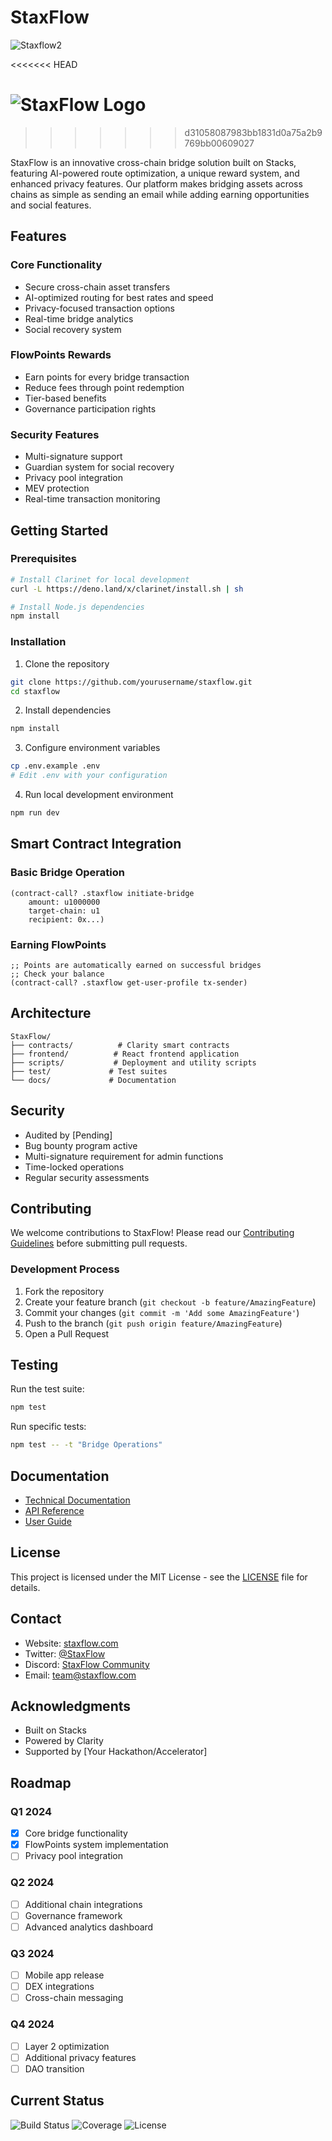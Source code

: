 # StaxFlow
![Staxflow2](https://github.com/user-attachments/assets/9e0d71a0-f1c0-4f63-a273-7f4267fe2b92)

<<<<<<< HEAD



![StaxFlow Logo](logo-placeholder.png)
=======
>>>>>>> d31058087983bb1831d0a75a2b9769bb00609027

StaxFlow is an innovative cross-chain bridge solution built on Stacks, featuring AI-powered route optimization, a unique reward system, and enhanced privacy features. Our platform makes bridging assets across chains as simple as sending an email while adding earning opportunities and social features.

## Features

### Core Functionality
- Secure cross-chain asset transfers
- AI-optimized routing for best rates and speed
- Privacy-focused transaction options
- Real-time bridge analytics
- Social recovery system

### FlowPoints Rewards
- Earn points for every bridge transaction
- Reduce fees through point redemption
- Tier-based benefits
- Governance participation rights

### Security Features
- Multi-signature support
- Guardian system for social recovery
- Privacy pool integration
- MEV protection
- Real-time transaction monitoring

## Getting Started

### Prerequisites
```bash
# Install Clarinet for local development
curl -L https://deno.land/x/clarinet/install.sh | sh

# Install Node.js dependencies
npm install
```

### Installation
1. Clone the repository
```bash
git clone https://github.com/yourusername/staxflow.git
cd staxflow
```

2. Install dependencies
```bash
npm install
```

3. Configure environment variables
```bash
cp .env.example .env
# Edit .env with your configuration
```

4. Run local development environment
```bash
npm run dev
```

## Smart Contract Integration

### Basic Bridge Operation
```clarity
(contract-call? .staxflow initiate-bridge 
    amount: u1000000 
    target-chain: u1 
    recipient: 0x...)
```

### Earning FlowPoints
```clarity
;; Points are automatically earned on successful bridges
;; Check your balance
(contract-call? .staxflow get-user-profile tx-sender)
```

## Architecture

```
StaxFlow/
├── contracts/          # Clarity smart contracts
├── frontend/          # React frontend application
├── scripts/           # Deployment and utility scripts
├── test/             # Test suites
└── docs/             # Documentation
```

## Security

- Audited by [Pending]
- Bug bounty program active
- Multi-signature requirement for admin functions
- Time-locked operations
- Regular security assessments

## Contributing

We welcome contributions to StaxFlow! Please read our [Contributing Guidelines](CONTRIBUTING.md) before submitting pull requests.

### Development Process
1. Fork the repository
2. Create your feature branch (`git checkout -b feature/AmazingFeature`)
3. Commit your changes (`git commit -m 'Add some AmazingFeature'`)
4. Push to the branch (`git push origin feature/AmazingFeature`)
5. Open a Pull Request

## Testing

Run the test suite:
```bash
npm test
```

Run specific tests:
```bash
npm test -- -t "Bridge Operations"
```

## Documentation

- [Technical Documentation](docs/technical.md)
- [API Reference](docs/api.md)
- [User Guide](docs/user-guide.md)

## License

This project is licensed under the MIT License - see the [LICENSE](LICENSE) file for details.

## Contact

- Website: [staxflow.com](https://staxflow.com)
- Twitter: [@StaxFlow](https://twitter.com/StaxFlow)
- Discord: [StaxFlow Community](https://discord.gg/staxflow)
- Email: team@staxflow.com

## Acknowledgments

- Built on Stacks
- Powered by Clarity
- Supported by [Your Hackathon/Accelerator]

## Roadmap

### Q1 2024
- [x] Core bridge functionality
- [x] FlowPoints system implementation
- [ ] Privacy pool integration

### Q2 2024
- [ ] Additional chain integrations
- [ ] Governance framework
- [ ] Advanced analytics dashboard

### Q3 2024
- [ ] Mobile app release
- [ ] DEX integrations
- [ ] Cross-chain messaging

### Q4 2024
- [ ] Layer 2 optimization
- [ ] Additional privacy features
- [ ] DAO transition

## Current Status

![Build Status](https://github.com/henryno111/staxflow/workflows/CI/badge.svg)
![Coverage](https://img.shields.io/codecov/c/github/henryno111/staxflow)
![License](https://img.shields.io/github/license/henryno111/staxflow)
